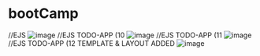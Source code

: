 # bootCamp 

//EJS
![image](https://user-images.githubusercontent.com/49728020/171998997-92135709-f073-4de0-a635-d10d058239e7.png)
//EJS TODO-APP (10
![image](https://user-images.githubusercontent.com/49728020/172040654-c8e024b4-26f6-4621-9ddc-46189b7ef3b8.png)
//EJS TODO-APP (11
![image](https://user-images.githubusercontent.com/49728020/172062376-5850c744-cc7d-4ad2-9fb2-8be6b7a9b007.png)
//EJS TODO-APP (12 TEMPLATE & LAYOUT ADDED
![image](https://user-images.githubusercontent.com/49728020/172419935-1a77285e-2b9e-475b-ae7c-e121576e849d.png)



